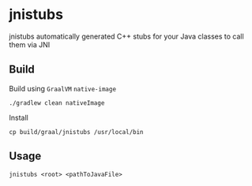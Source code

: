 # jnistubs

jnistubs automatically generated C++ stubs for your Java classes to call them via JNI

## Build

Build using `GraalVM` `native-image`

```
./gradlew clean nativeImage
```

Install

```
cp build/graal/jnistubs /usr/local/bin
```

## Usage

```
jnistubs <root> <pathToJavaFile>
```
